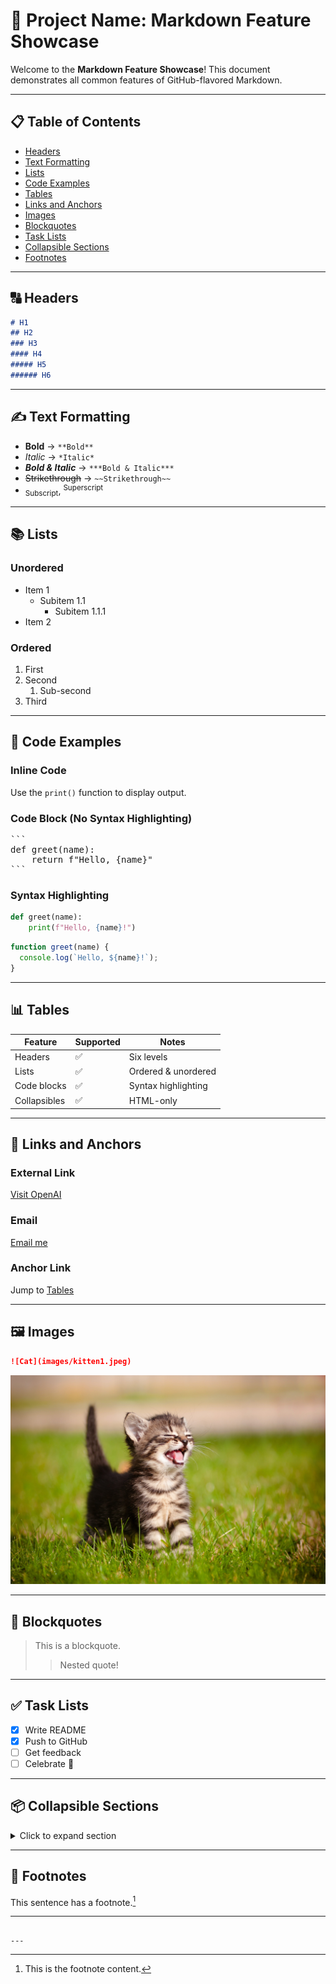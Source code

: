 # 🧰 Project Name: Markdown Feature Showcase

Welcome to the **Markdown Feature Showcase**! This document demonstrates all common features of GitHub-flavored Markdown.

---

## 📋 Table of Contents

- [Headers](#headers)
- [Text Formatting](#text-formatting)
- [Lists](#lists)
- [Code Examples](#code-examples)
- [Tables](#tables)
- [Links and Anchors](#links-and-anchors)
- [Images](#images)
- [Blockquotes](#blockquotes)
- [Task Lists](#task-lists)
- [Collapsible Sections](#collapsible-sections)
- [Footnotes](#footnotes)

---
## 🔠 Headers

```markdown
# H1
## H2
### H3
#### H4
##### H5
###### H6
```

---
## ✍️ Text Formatting

- **Bold** → `**Bold**`
- *Italic* → `*Italic*`
- ***Bold & Italic*** → `***Bold & Italic***`
- ~~Strikethrough~~ → `~~Strikethrough~~`
- <sub>Subscript</sub>, <sup>Superscript</sup>

---

## 📚 Lists

### Unordered

- Item 1
  - Subitem 1.1
    - Subitem 1.1.1
- Item 2

### Ordered

1. First
2. Second
   1. Sub-second
3. Third

---

## 🧪 Code Examples

### Inline Code

Use the `print()` function to display output.

### Code Block (No Syntax Highlighting)

<pre>
```
def greet(name):
    return f"Hello, {name}"
```
</pre>

### Syntax Highlighting

```python
def greet(name):
    print(f"Hello, {name}!")
```

```javascript
function greet(name) {
  console.log(`Hello, ${name}!`);
}
```

---

## 📊 Tables

| Feature       | Supported | Notes                |
|---------------|-----------|----------------------|
| Headers       | ✅        | Six levels           |
| Lists         | ✅        | Ordered & unordered  |
| Code blocks   | ✅        | Syntax highlighting  |
| Collapsibles  | ✅        | HTML-only            |

---

## 🔗 Links and Anchors

### External Link

[Visit OpenAI](https://www.openai.com)

### Email

[Email me](mailto:someone@example.com)

### Anchor Link

Jump to [Tables](#tables)

---

## 🖼️ Images

```markdown
![Cat](images/kitten1.jpeg)
```

![Cat](images/kitten1.jpeg)

---

## 💬 Blockquotes

> This is a blockquote.
> 
> > Nested quote!

---

## ✅ Task Lists

- [x] Write README
- [x] Push to GitHub
- [ ] Get feedback
- [ ] Celebrate 🎉

---

## 📦 Collapsible Sections

<details>
  <summary>Click to expand section</summary>

  ### This is a hidden section

  You can put **anything** here:

  - Code blocks
  - Images
  - More Markdown
  - Even nested collapsibles!

</details>

---

## 📝 Footnotes

This sentence has a footnote.[^1]

[^1]: This is the footnote content.

---
```

---
